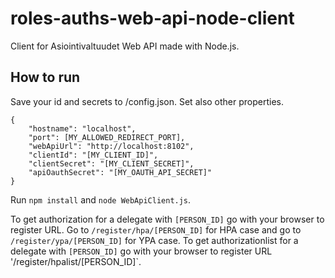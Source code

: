 # roles-auths-web-api-node-client

Client for Asiointivaltuudet Web API made with Node.js.

How to run
----------
Save your id and secrets to /config.json. Set also other properties.

```
{
    "hostname": "localhost",
    "port": [MY_ALLOWED_REDIRECT_PORT],
    "webApiUrl": "http://localhost:8102",
    "clientId": "[MY_CLIENT_ID]",
    "clientSecret": "[MY_CLIENT_SECRET]",
    "apiOauthSecret": "[MY_OAUTH_API_SECRET]"
}
```

Run `npm install` and `node WebApiClient.js`.

To get authorization for a delegate with `[PERSON_ID]` go with your browser to register URL. Go to `/register/hpa/[PERSON_ID]` for HPA case and go to `/register/ypa/[PERSON_ID]` for YPA case.
To get authorizationlist for a delegate with `[PERSON_ID]` go with your browser to register URL '/register/hpalist/[PERSON_ID]`.
